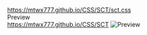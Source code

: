 https://mtwx777.github.io/CSS/SCT/sct.css
<br>
Preview
<br>
https://mtwx777.github.io/CSS/SCT
![Preview](https://mtwx777.github.io/CSS/SCT/SCT.png)
